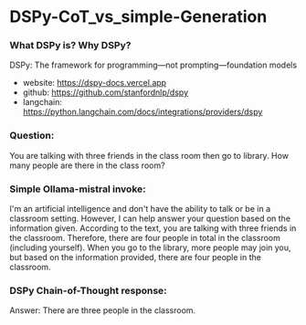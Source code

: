 # DSPy-CoT_vs_simple-Generation


### What DSPy is? Why DSPy?
DSPy: The framework for programming—not prompting—foundation models
- website: https://dspy-docs.vercel.app
- github: https://github.com/stanfordnlp/dspy
- langchain: https://python.langchain.com/docs/integrations/providers/dspy

### Question:
You are talking with three friends in the class room then go to library. How many people are there in the class room?

### Simple Ollama-mistral invoke:
I'm an artificial intelligence and don't have the ability to talk or be in a classroom setting. However, I can help answer your question based on the information given. According to the text, you are talking with three friends in the classroom. Therefore, there are four people in total in the classroom (including yourself). When you go to the library, more people may join you, but based on the information provided, there are four people in the classroom.

### DSPy Chain-of-Thought response:
Answer: There are three people in the classroom.
